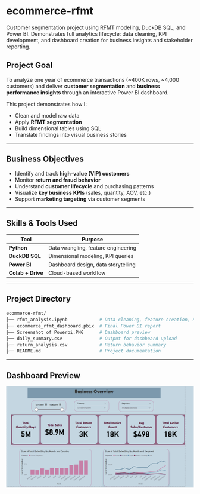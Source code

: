 # ecommerce-rfmt
Customer segmentation project using RFMT modeling, DuckDB SQL, and Power BI. Demonstrates full analytics lifecycle: data cleaning, KPI development, and dashboard creation for business insights and stakeholder reporting.



## **Project Goal**

To analyze one year of ecommerce transactions (\~400K rows, \~4,000 customers) and deliver **customer segmentation** and **business performance insights** through an interactive Power BI dashboard.

This project demonstrates how I:

* Clean and model raw data
* Apply **RFMT segmentation**
* Build dimensional tables using SQL
* Translate findings into visual business stories

---

## **Business Objectives**

* Identify and track **high-value (VIP) customers**
* Monitor **return and fraud behavior**
* Understand **customer lifecycle** and purchasing patterns
* Visualize **key business KPIs** (sales, quantity, AOV, etc.)
* Support **marketing targeting** via customer segments

---

## **Skills & Tools Used**

| Tool              | Purpose                             |
| ----------------- | ----------------------------------- |
| **Python**        | Data wrangling, feature engineering |
| **DuckDB SQL**    | Dimensional modeling, KPI queries   |
| **Power BI**      | Dashboard design, data storytelling |
| **Colab + Drive** | Cloud-based workflow                |

---

## **Project Directory**

```bash
ecommerce-rfmt/
├── rfmt_analysis.ipynb            # Data cleaning, feature creation, RFMT scoring
├── ecommerce_rfmt_dashboard.pbix  # Final Power BI report
├── Screenshot of Powerbi.PNG      # Dashboard preview
├── daily_summary.csv              # Output for dashboard upload
├── return_analysis.csv            # Return behavior summary
├── README.md                      # Project documentation
```

---

## **Dashboard Preview**


![Power BI Dashboard](dashboard_preview.PNG)

